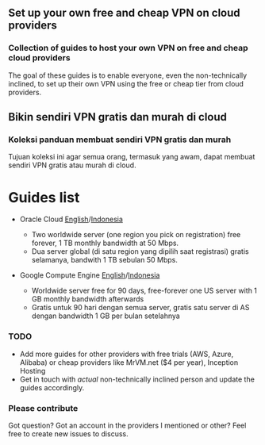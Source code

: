 ## Set up your own free and cheap VPN on cloud providers
### Collection of guides to host your own VPN on free and cheap cloud providers

The goal of these guides is to enable everyone, even the non-technically inclined, to set up their own VPN using the free or cheap tier from cloud providers.

## Bikin sendiri VPN gratis dan murah di cloud
### Koleksi panduan membuat sendiri VPN gratis dan murah

Tujuan koleksi ini agar semua orang, termasuk yang awam, dapat membuat sendiri VPN gratis atau murah di cloud.

# Guides list

* Oracle Cloud [English](./guides/OracleEnglish.md)/[Indonesia](./guides/OracleIndonesia.md)
  * Two worldwide server (one region you pick on registration) free forever, 1 TB monthly bandwidth at 50 Mbps.
  * Dua server global (di satu region yang dipilih saat registrasi) gratis selamanya, bandwith 1 TB sebulan 50 Mbps.

* Google Compute Engine [English](./guides/GCEEnglish.md)/[Indonesia](./guides/GCEIndonesia.md)
  * Worldwide server free for 90 days, free-forever one US server with 1 GB monthly bandwidth afterwards
  * Gratis untuk 90 hari dengan semua server, gratis satu server di AS dengan bandwidth 1 GB per bulan setelahnya

### TODO

* Add more guides for other providers with free trials (AWS, Azure, Alibaba) or cheap providers like MrVM.net ($4 per year), Inception Hosting 
* Get in touch with *actual* non-technically inclined person and update the guides accordingly.

### Please contribute

Got question? Got an account in the providers I mentioned or other? Feel free to create new issues to discuss.

